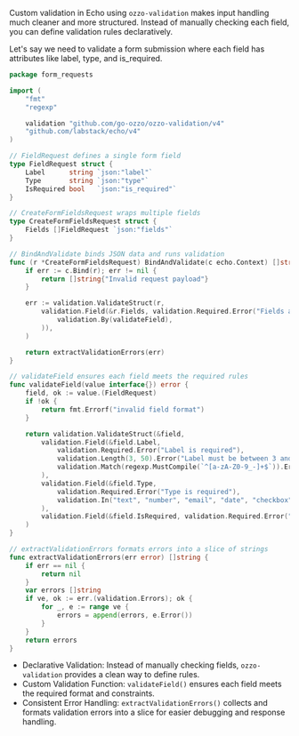 Custom validation in Echo using `ozzo-validation` makes input handling much cleaner and more structured. Instead of manually checking each field, you can define validation rules declaratively.

Let's say we need to validate a form submission where each field has attributes like label, type, and is_required.

```go
package form_requests

import (
	"fmt"
	"regexp"

	validation "github.com/go-ozzo/ozzo-validation/v4"
	"github.com/labstack/echo/v4"
)

// FieldRequest defines a single form field
type FieldRequest struct {
	Label      string `json:"label"`
	Type       string `json:"type"`
	IsRequired bool   `json:"is_required"`
}

// CreateFormFieldsRequest wraps multiple fields
type CreateFormFieldsRequest struct {
	Fields []FieldRequest `json:"fields"`
}

// BindAndValidate binds JSON data and runs validation
func (r *CreateFormFieldsRequest) BindAndValidate(c echo.Context) []string {
	if err := c.Bind(r); err != nil {
		return []string{"Invalid request payload"}
	}

	err := validation.ValidateStruct(r,
		validation.Field(&r.Fields, validation.Required.Error("Fields array is required"), validation.Each(
			validation.By(validateField),
		)),
	)

	return extractValidationErrors(err)
}

// validateField ensures each field meets the required rules
func validateField(value interface{}) error {
	field, ok := value.(FieldRequest)
	if !ok {
		return fmt.Errorf("invalid field format")
	}

	return validation.ValidateStruct(&field,
		validation.Field(&field.Label,
			validation.Required.Error("Label is required"),
			validation.Length(3, 50).Error("Label must be between 3 and 50 characters"),
			validation.Match(regexp.MustCompile(`^[a-zA-Z0-9_-]+$`)).Error("Label can only contain letters, numbers, underscores, and dashes"),
		),
		validation.Field(&field.Type,
			validation.Required.Error("Type is required"),
			validation.In("text", "number", "email", "date", "checkbox").Error("Invalid field type"),
		),
		validation.Field(&field.IsRequired, validation.Required.Error("IsRequired is required")),
	)
}

// extractValidationErrors formats errors into a slice of strings
func extractValidationErrors(err error) []string {
	if err == nil {
		return nil
	}
	var errors []string
	if ve, ok := err.(validation.Errors); ok {
		for _, e := range ve {
			errors = append(errors, e.Error())
		}
	}
	return errors
}
```

- Declarative Validation: Instead of manually checking fields, `ozzo-validation` provides a clean way to define rules.
- Custom Validation Function: `validateField()` ensures each field meets the required format and constraints.
- Consistent Error Handling: `extractValidationErrors()` collects and formats validation errors into a slice for easier debugging and response handling.

